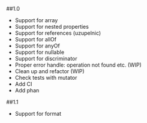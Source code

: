 ##1.0
- Support for array
- Support for nested properties
- Support for references (uzupelnic)
- Support for allOf
- Support for anyOf
- Support for nullable
- Support for discriminator
- Proper error handle: operation not found etc. (WIP)
- Clean up and refactor (WIP)
- Check tests with mutator 
- Add CI
- Add phan

##1.1
- Support for format
